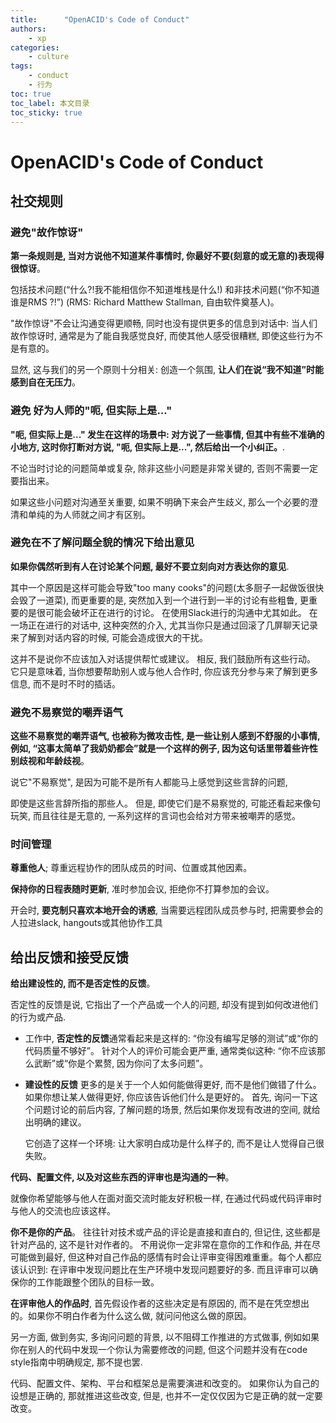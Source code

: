 ```yaml
---
title:      "OpenACID's Code of Conduct"
authors:
    - xp
categories:
    - culture
tags:
    - conduct
    - 行为
toc: true
toc_label: 本文目录
toc_sticky: true
---
```


# OpenACID's Code of Conduct


## 社交规则


### 避免"故作惊讶"

**第一条规则是, 当对方说他不知道某件事情时, 你最好不要(刻意的或无意的)表现得很惊讶**。

包括技术问题(“什么?!我不能相信你不知道堆栈是什么!) 和非技术问题(“你不知道谁是RMS ?!”)
(RMS: Richard Matthew Stallman,  自由软件奠基人)。

"故作惊讶"不会让沟通变得更顺畅,  同时也没有提供更多的信息到对话中:
当人们故作惊讶时, 通常是为了能自我感觉良好, 而使其他人感受很糟糕, 
即使这些行为不是有意的。

显然, 这与我们的另一个原则十分相关: 创造一个氛围,  **让人们在说“我不知道”时能感到自在无压力**。


### 避免 好为人师的"呃,  但实际上是..."

**"呃,  但实际上是..." 发生在这样的场景中: 对方说了一些事情, 但其中有些不准确的小地方,  这时你打断对方说, "呃,  但实际上是...", 然后给出一个小纠正。**.

不论当时讨论的问题简单或复杂, 除非这些小问题是非常关键的,  否则不需要一定要指出来。

如果这些小问题对沟通至关重要, 如果不明确下来会产生歧义,  那么一个必要的澄清和单纯的为人师就之间才有区别。


### 避免在不了解问题全貌的情况下给出意见

**如果你偶然听到有人在讨论某个问题,  最好不要立刻向对方表达你的意见**.

其中一个原因是这样可能会导致"too many
cooks"的问题(太多厨子一起做饭很快会毁了一道菜),  而更重要的是,
突然加入到一个进行到一半的讨论有些粗鲁,  更重要的是很可能会破坏正在进行的讨论。
在使用Slack进行的沟通中尤其如此。 在一场正在进行的对话中, 这种突然的介入,
尤其当你只是通过回滚了几屏聊天记录来了解到对话内容的时候,
可能会造成很大的干扰。

这并不是说你不应该加入对话提供帮忙或建议。 相反, 我们鼓励所有这些行动。
它只是意味着, 当你想要帮助别人或与他人合作时,  你应该充分参与来了解到更多信息,
而不是时不时的插话。


### 避免不易察觉的嘲弄语气

**这些不易察觉的嘲弄语气, 也被称为微攻击性,  是一些让别人感到不舒服的小事情,  例如, “这事太简单了我奶奶都会”就是一个这样的例子,  因为这句话里带着些许性别歧视和年龄歧视**。

说它"不易察觉", 是因为可能不是所有人都能马上感觉到这些言辞的问题,

即使是这些言辞所指的那些人。 但是, 即使它们是不易察觉的,  可能还看起来像句玩笑,
而且往往是无意的,  一系列这样的言词也会给对方带来被嘲弄的感觉。


### 时间管理

**尊重他人**; 尊重远程协作的团队成员的时间、位置或其他因素。

**保持你的日程表随时更新**, 准时参加会议, 拒绝你不打算参加的会议。

开会时,  **要克制只喜欢本地开会的诱惑**,  当需要远程团队成员参与时, 把需要参会的人拉进slack,  hangouts或其他协作工具


## 给出反馈和接受反馈

**给出建设性的, 而不是否定性的反馈**。

否定性的反馈是说,  它指出了一个产品或一个人的问题,  却没有提到如何改进他们的行为或产品.

- 工作中,  **否定性的反馈**通常看起来是这样的:
  “你没有编写足够的测试”或“你的代码质量不够好”。 针对个人的评价可能会更严重,
  通常类似这种: “你不应该那么武断”或“你是个累赘, 因为你问了太多问题”。

- **建设性的反馈** 更多的是关于一个人如何能做得更好, 而不是他们做错了什么。
  如果你想让某人做得更好, 你应该告诉他们什么是更好的。 首先,
  询问一下这个问题讨论的前后内容,  了解问题的场景,  然后如果你发现有改进的空间,
  就给出明确的建议。

  它创造了这样一个环境: 让大家明白成功是什么样子的, 而不是让人觉得自己很失败。

**代码、配置文件,  以及对这些东西的评审也是沟通的一种**。

就像你希望能够与他人在面对面交流时能友好积极一样,
在通过代码或代码评审时与他人的交流也应该这样。

**你不是你的产品**。
往往针对技术或产品的评论是直接和直白的, 但记住,  这些都是针对产品的,
这不是针对作者的。 不用说你一定非常在意你的工作和作品,  并在尽可能做到最好,
但这种对自己作品的感情有时会让评审变得困难重重。每个人都应该认识到:
在评审中发现问题比在生产环境中发现问题要好的多.
而且评审可以确保你的工作能跟整个团队的目标一致。

**在评审他人的作品时**,
首先假设作者的这些决定是有原因的,
而不是在凭空想出的。如果你不明白作者为什么这么做, 就问问他这么做的原因。

另一方面,  做到务实, 多询问问题的背景,  以不阻碍工作推进的方式做事,
例如如果你在别人的代码中发现一个你认为需要修改的问题,  但这个问题并没有在code
style指南中明确规定,  那不提也罢.

代码、配置文件、架构、平台和框架总是需要演进和改变的。
如果你认为自己的设想是正确的, 那就推进这些改变, 但是,
也并不一定仅仅因为它是正确的就一定要改变。
